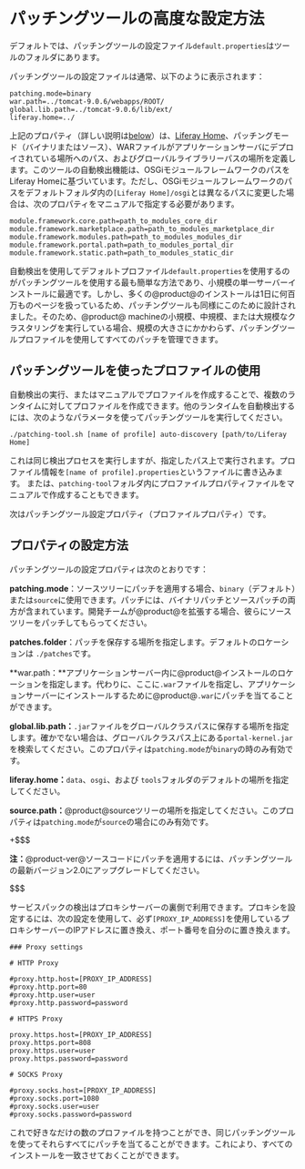# パッチングツールの高度な設定方法[](id=patching-tool-advanced-configuration)

デフォルトでは、パッチングツールの設定ファイル`default.properties`はツールのフォルダにあります。



パッチングツールの設定ファイルは通常、以下のように表示されます：

    patching.mode=binary
    war.path=../tomcat-9.0.6/webapps/ROOT/
    global.lib.path=../tomcat-9.0.6/lib/ext/
    liferay.home=../

上記のプロパティ（詳しい説明は[below](#using-profiles-with-the-patching-tool)）は、[Liferay Home](/discover/deployment/-/knowledge_base/7-1/installing-liferay#liferay-home)、パッチングモード（バイナリまたはソース）、WARファイルがアプリケーションサーバにデプロイされている場所へのパス、およびグローバルライブラリーパスの場所を定義します。このツールの自動検出機能は、OSGiモジュールフレームワークのパスをLiferay Homeに基づいています。ただし、OSGiモジュールフレームワークのパスをデフォルトフォルダ内の`[Liferay Home]/osgi`とは異なるパスに変更した場合は、次のプロパティをマニュアルで指定する必要があります。

    module.framework.core.path=path_to_modules_core_dir
    module.framework.marketplace.path=path_to_modules_marketplace_dir
    module.framework.modules.path=path_to_modules_modules_dir
    module.framework.portal.path=path_to_modules_portal_dir
    module.framework.static.path=path_to_modules_static_dir

自動検出を使用してデフォルトプロファイル`default.properties`を使用するのがパッチングツールを使用する最も簡単な方法であり、小規模の単一サーバーインストールに最適です。しかし、多くの@product@のインストールは1日に何百万ものページを扱っているため、パッチングツールも同様にこのために設計されました。そのため、@product@ machineの小規模、中規模、または大規模なクラスタリングを実行している場合、規模の大きさにかかわらず、パッチングツールプロファイルを使用してすべてのパッチを管理できます。

## パッチングツールを使ったプロファイルの使用[](id=using-profiles-with-the-patching-tool)

自動検出の実行、またはマニュアルでプロファイルを作成することで、複数のランタイムに対してプロファイルを作成できます。他のランタイムを自動検出するには、次のようなパラメータを使ってパッチングツールを実行してください。

    ./patching-tool.sh [name of profile] auto-discovery [path/to/Liferay Home]

これは同じ検出プロセスを実行しますが、指定したパス上で実行されます。プロファイル情報を`[name of profile].properties`というファイルに書き込みます。
または、`patching-tool`フォルダ内にプロファイルプロパティファイルをマニュアルで作成することもできます。

次はパッチングツール設定プロパティ（プロファイルプロパティ）です。

## プロパティの設定方法 [](id=configuration-properties)

パッチングツールの設定プロパティは次のとおりです：

**patching.mode**：ソースツリーにパッチを適用する場合、`binary`（デフォルト）または`source`に使用できます。パッチには、バイナリパッチとソースパッチの両方が含まれています。開発チームが@product@を拡張する場合、彼らにソースツリーをパッチしてもらってください。

**patches.folder**：パッチを保存する場所を指定します。デフォルトのロケーションは `./patches`です。

**war.path：**アプリケーションサーバー内に@product@インストールのロケーションを指定します。代わりに、ここに`.war`ファイルを指定し、アプリケーションサーバーにインストールするために@product@`.war`にパッチを当てることができます。



**global.lib.path：**`.jar`ファイルをグローバルクラスパスに保存する場所を指定します。確かでない場合は、グローバルクラスパス上にある`portal-kernel.jar`を検索してください。このプロパティは`patching.mode`が`binary`の時のみ有効です。



**liferay.home：**`data`、`osgi`、および `tools`フォルダのデフォルトの場所を指定してください。



**source.path：**@product@sourceツリーの場所を指定してください。このプロパティは`patching.mode`が`source`の場合にのみ有効です。


+$$$

**注：**@product-ver@ソースコードにパッチを適用するには、パッチングツールの最新バージョン2.0にアップグレードしてください。

$$$

サービスパックの検出はプロキシサーバーの裏側で利用できます。プロキシを設定するには、次の設定を使用して、必ず`[PROXY_IP_ADDRESS]`を使用しているプロキシサーバーのIPアドレスに置き換え、ポート番号を自分のに置き換えます。

    ### Proxy settings
    
    # HTTP Proxy
    
    #proxy.http.host=[PROXY_IP_ADDRESS]
    #proxy.http.port=80
    #proxy.http.user=user
    #proxy.http.password=password
    
    # HTTPS Proxy
    
    proxy.https.host=[PROXY_IP_ADDRESS]
    proxy.https.port=808
    proxy.https.user=user
    proxy.https.password=password
    
    # SOCKS Proxy
    
    #proxy.socks.host=[PROXY_IP_ADDRESS]
    #proxy.socks.port=1080
    #proxy.socks.user=user
    #proxy.socks.password=password

これで好きなだけの数のプロファイルを持つことができ、同じパッチングツールを使ってそれらすべてにパッチを当てることができます。これにより、すべてのインストールを一致させておくことができます。
